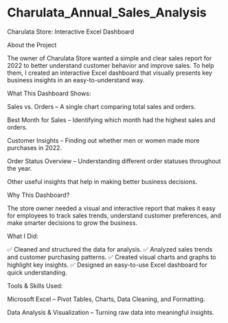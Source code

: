 # Charulata_Annual_Sales_Analysis
Charulata Store: Interactive Excel Dashboard

About the Project

The owner of Charulata Store wanted a simple and clear sales report for 2022 to better understand customer behavior and improve sales. To help them, I created an interactive Excel dashboard that visually presents key business insights in an easy-to-understand way.

What This Dashboard Shows:

Sales vs. Orders – A single chart comparing total sales and orders.

Best Month for Sales – Identifying which month had the highest sales and orders.

Customer Insights – Finding out whether men or women made more purchases in 2022.

Order Status Overview – Understanding different order statuses throughout the year.

Other useful insights that help in making better business decisions.


Why This Dashboard?

The store owner needed a visual and interactive report that makes it easy for employees to track sales trends, understand customer preferences, and make smarter decisions to grow the business.

What I Did:

✅ Cleaned and structured the data for analysis.
✅ Analyzed sales trends and customer purchasing patterns.
✅ Created visual charts and graphs to highlight key insights.
✅ Designed an easy-to-use Excel dashboard for quick understanding.

Tools & Skills Used:

Microsoft Excel – Pivot Tables, Charts, Data Cleaning, and Formatting.

Data Analysis & Visualization – Turning raw data into meaningful insights.


